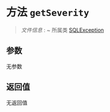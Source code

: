 # 方法 `getSeverity`

> *文件信息* : ~
> 所属类 [SQLException](../SQLException.md)




## 参数


无参数


## 返回值

无返回值
